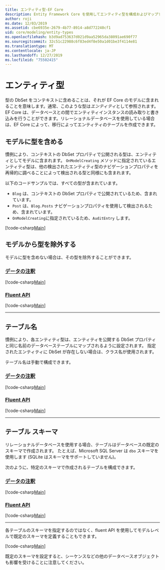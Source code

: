 ```yaml
---
title: エンティティ型-EF Core
description: Entity Framework Core を使用してエンティティ型を構成およびマップする方法
author: roji
ms.date: 12/03/2019
ms.assetid: cbe6935e-2679-4b77-8914-a8d772240cf1
uid: core/modeling/entity-types
ms.openlocfilehash: b3d9ad753637d021d9aa52965da38091ae690f77
ms.sourcegitcommit: 32c51c22988c6f83ed4f8e50a1d01be3f4114e81
ms.translationtype: MT
ms.contentlocale: ja-JP
ms.lasthandoff: 12/27/2019
ms.locfileid: "75502415"
---
```

# <a name="entity-types"></a>エンティティ型

型の DbSet をコンテキストに含めることは、それが EF Core のモデルに含まれることを意味します。通常、このような型は*エンティティ*として参照されます。 EF Core は、データベースとの間でエンティティインスタンスの読み取りと書き込みを行うことができます。リレーショナルデータベースを使用している場合は、EF Core によって、移行によってエンティティのテーブルを作成できます。

## <a name="including-types-in-the-model"></a>モデルに型を含める

慣例により、コンテキストの DbSet プロパティで公開される型は、エンティティとしてモデルに含まれます。 `OnModelCreating` メソッドに指定されているエンティティ型は、他の検出されたエンティティ型のナビゲーションプロパティを再帰的に調べることによって検出される型と同様にも含まれます。

以下のコードサンプルでは、すべての型が含まれています。

* `Blog` は、コンテキストの DbSet プロパティで公開されているため、含まれています。
* `Post` は、`Blog.Posts` ナビゲーションプロパティを使用して検出されるため、含まれています。
* `OnModelCreating`に指定されているため、`AuditEntry` します。

[!code-csharp[Main](../../../samples/core/Modeling/Conventions/EntityTypes.cs?name=EntityTypes&highlight=3,7,16)]

## <a name="excluding-types-from-the-model"></a>モデルから型を除外する

モデルに型を含めない場合は、その型を除外することができます。

### <a name="data-annotationstabdata-annotations"></a>[データの注釈](#tab/data-annotations)

[!code-csharp[Main](../../../samples/core/Modeling/DataAnnotations/IgnoreType.cs?name=IgnoreType&highlight=1)]

### <a name="fluent-apitabfluent-api"></a>[Fluent API](#tab/fluent-api)

[!code-csharp[Main](../../../samples/core/Modeling/FluentAPI/IgnoreType.cs?name=IgnoreType&highlight=3)]

***

## <a name="table-name"></a>テーブル名

慣例により、各エンティティ型は、エンティティを公開する DbSet プロパティと同じ名前のデータベーステーブルにマップされるように設定されます。 指定されたエンティティに DbSet が存在しない場合は、クラス名が使用されます。

テーブル名は手動で構成できます。

### <a name="data-annotationstabdata-annotations"></a>[データの注釈](#tab/data-annotations)

[!code-csharp[Main](../../../samples/core/Modeling/DataAnnotations/TableName.cs?Name=TableName&highlight=1)]

### <a name="fluent-apitabfluent-api"></a>[Fluent API](#tab/fluent-api)

[!code-csharp[Main](../../../samples/core/Modeling/FluentAPI/TableName.cs?Name=TableName&highlight=3-4)]

***

## <a name="table-schema"></a>テーブル スキーマ

リレーショナルデータベースを使用する場合、テーブルはデータベースの既定のスキーマで作成されます。 たとえば、Microsoft SQL Server は `dbo` スキーマを使用します (SQLite はスキーマをサポートしていません)。

次のように、特定のスキーマで作成されるテーブルを構成できます。

### <a name="data-annotationstabdata-annotations"></a>[データの注釈](#tab/data-annotations)

[!code-csharp[Main](../../../samples/core/Modeling/DataAnnotations/TableNameAndSchema.cs?name=TableNameAndSchema&highlight=1)]

### <a name="fluent-apitabfluent-api"></a>[Fluent API](#tab/fluent-api)

[!code-csharp[Main](../../../samples/core/Modeling/FluentAPI/TableNameAndSchema.cs?name=TableNameAndSchema&highlight=3-4)]

***

各テーブルのスキーマを指定するのではなく、fluent API を使用してモデルレベルで既定のスキーマを定義することもできます。

[!code-csharp[Main](../../../samples/core/Modeling/FluentAPI/DefaultSchema.cs?name=DefaultSchema&highlight=3)]

既定のスキーマを設定すると、シーケンスなどの他のデータベースオブジェクトも影響を受けることに注意してください。
